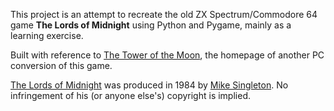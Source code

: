 This project is an attempt to recreate the old ZX Spectrum/Commodore 64 game **The Lords of Midnight** using Python and Pygame, mainly as a learning exercise.

Built with reference to [The Tower of the Moon](http://www.icemark.com/tower/ "The Tower of the Moon"), the homepage of another PC conversion of this game.

[The Lords of Midnight](http://en.wikipedia.org/wiki/The_Lords_of_Midnight) was produced in 1984 by [Mike Singleton](http://en.wikipedia.org/wiki/Mike_Singleton). No infringement of his (or anyone else's) copyright is implied.